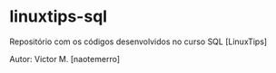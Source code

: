 # linuxtips-sql
Repositório com os códigos desenvolvidos no curso SQL [LinuxTips]

Autor: Victor M. [naotemerro]
